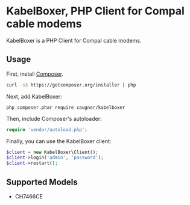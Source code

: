 KabelBoxer, PHP Client for Compal cable modems
==============================================

KabelBoxer is a PHP Client for Compal cable modems.

## Usage

First, install [Composer](http://getcomposer.org/).

```bash
curl -sS https://getcomposer.org/installer | php
```

Next, add KabelBoxer:

```
php composer.phar require caugner/kabelboxer
```

Then, include Composer's autoloader:

```php
require 'vendor/autoload.php';
```

Finally, you can use the KabelBoxer client:

```php
$client = new KabelBoxer\Client();
$client->login('admin', 'password');
$client->restart();
```

## Supported Models

* CH7466CE
